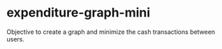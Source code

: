 # expenditure-graph-mini

Objective to create a graph and minimize the cash transactions between users.